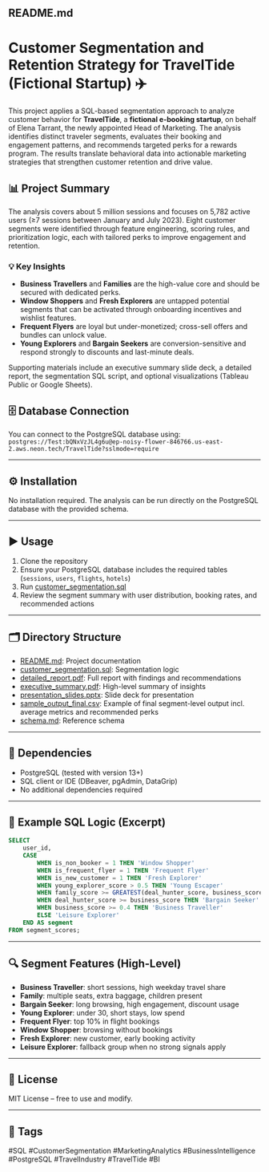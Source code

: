 ## README.md

# Customer Segmentation and Retention Strategy for TravelTide (Fictional Startup) ✈️

This project applies a SQL-based segmentation approach to analyze customer behavior for **TravelTide**, a **fictional e-booking startup**, on behalf of Elena Tarrant, the newly appointed Head of Marketing. The analysis identifies distinct traveler segments, evaluates their booking and engagement patterns, and recommends targeted perks for a rewards program. The results translate behavioral data into actionable marketing strategies that strengthen customer retention and drive value.


## 📊 Project Summary

The analysis covers about 5 million sessions and focuses on 5,782 active users (≥7 sessions between January and July 2023). Eight customer segments were identified through feature engineering, scoring rules, and prioritization logic, each with tailored perks to improve engagement and retention.

### 💡 Key Insights

- **Business Travellers** and **Families** are the high-value core and should be secured with dedicated perks.
- **Window Shoppers** and **Fresh Explorers** are untapped potential segments that can be activated through onboarding incentives and wishlist features.
- **Frequent Flyers** are loyal but under-monetized; cross-sell offers and bundles can unlock value.
- **Young Explorers** and **Bargain Seekers** are conversion-sensitive and respond strongly to discounts and last-minute deals.

Supporting materials include an executive summary slide deck, a detailed report, the segmentation SQL script, and optional visualizations (Tableau Public or Google Sheets).

## 🗄️ Database Connection

You can connect to the PostgreSQL database using:  
`postgres://Test:bQNxVzJL4g6u@ep-noisy-flower-846766.us-east-2.aws.neon.tech/TravelTide?sslmode=require`

---

## ⚙️ Installation

No installation required. The analysis can be run directly on the PostgreSQL database with the provided schema.

---

## ▶️ Usage

1. Clone the repository
2. Ensure your PostgreSQL database includes the required tables (`sessions`, `users`, `flights`, `hotels`)
3. Run [customer_segmentation.sql](customer_segmentation.sql)
4. Review the segment summary with user distribution, booking rates, and recommended actions

---

## 🗂️ Directory Structure

- [README.md](README.md): Project documentation  
- [customer_segmentation.sql](customer_segmentation.sql): Segmentation logic  
- [detailed_report.pdf](detailed_report.pdf): Full report with findings and recommendations  
- [executive_summary.pdf](executive_summary.pdf): High-level summary of insights  
- [presentation_slides.pptx](presentation_slides.pptx): Slide deck for presentation  
- [sample_output_final.csv](sample_output_final.csv): Example of final segment-level output incl. average metrics and recommended perks  
- [schema.md](schema.md): Reference schema

---

## 🔧 Dependencies

- PostgreSQL (tested with version 13+)
- SQL client or IDE (DBeaver, pgAdmin, DataGrip)
- No additional dependencies required

---

## 📝 Example SQL Logic (Excerpt)

```sql
SELECT
    user_id,
    CASE
        WHEN is_non_booker = 1 THEN 'Window Shopper'
        WHEN is_frequent_flyer = 1 THEN 'Frequent Flyer'
        WHEN is_new_customer = 1 THEN 'Fresh Explorer'
        WHEN young_explorer_score > 0.5 THEN 'Young Escaper'
        WHEN family_score >= GREATEST(deal_hunter_score, business_score) THEN 'Family'
        WHEN deal_hunter_score >= business_score THEN 'Bargain Seeker'
        WHEN business_score >= 0.4 THEN 'Business Traveller'
        ELSE 'Leisure Explorer'
    END AS segment
FROM segment_scores;
```
---

## 🔍 Segment Features (High-Level)

- **Business Traveller**: short sessions, high weekday travel share
- **Family**: multiple seats, extra baggage, children present
- **Bargain Seeker**: long browsing, high engagement, discount usage
- **Young Explorer**: under 30, short stays, low spend
- **Frequent Flyer**: top 10% in flight bookings
- **Window Shopper**: browsing without bookings
- **Fresh Explorer**: new customer, early booking activity
- **Leisure Explorer**: fallback group when no strong signals apply

---

## 📜 License

MIT License – free to use and modify.

---

## 🔖 Tags

#SQL #CustomerSegmentation #MarketingAnalytics #BusinessIntelligence #PostgreSQL #TravelIndustry #TravelTide #BI
